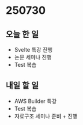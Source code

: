 # 250730

## 오늘 한 일

* Svelte 특강 진행
* 논문 세미나 진행
* Test 복습



## 내일 할 일

* AWS Builder 특강
* Test 복습
* 자료구조 세미나 준비 + 진행
